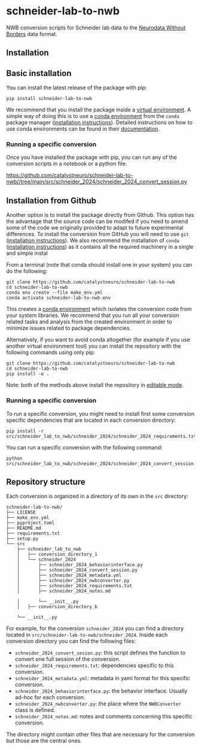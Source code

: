 # schneider-lab-to-nwb
NWB conversion scripts for Schneider lab data to the [Neurodata Without Borders](https://nwb-overview.readthedocs.io/) data format.


## Installation
## Basic installation

You can install the latest release of the package with pip:

```
pip install schneider-lab-to-nwb
```

We recommend that you install the package inside a [virtual environment](https://docs.python.org/3/tutorial/venv.html). A simple way of doing this is to use a [conda environment](https://docs.conda.io/projects/conda/en/latest/user-guide/concepts/environments.html) from the `conda` package manager ([installation instructions](https://docs.conda.io/en/latest/miniconda.html)). Detailed instructions on how to use conda environments can be found in their [documentation](https://docs.conda.io/projects/conda/en/latest/user-guide/tasks/manage-environments.html).

### Running a specific conversion
Once you have installed the package with pip, you can run any of the conversion scripts in a notebook or a python file:

https://github.com/catalystneuro/schneider-lab-to-nwb//tree/main/src/schneider_2024/schneider_2024_convert_session.py




## Installation from Github
Another option is to install the package directly from Github. This option has the advantage that the source code can be modifed if you need to amend some of the code we originally provided to adapt to future experimental differences. To install the conversion from GitHub you will need to use `git` ([installation instructions](https://github.com/git-guides/install-git)). We also recommend the installation of `conda` ([installation instructions](https://docs.conda.io/en/latest/miniconda.html)) as it contains all the required machinery in a single and simple instal

From a terminal (note that conda should install one in your system) you can do the following:

```
git clone https://github.com/catalystneuro/schneider-lab-to-nwb
cd schneider-lab-to-nwb
conda env create --file make_env.yml
conda activate schneider-lab-to-nwb-env
```

This creates a [conda environment](https://docs.conda.io/projects/conda/en/latest/user-guide/concepts/environments.html) which isolates the conversion code from your system libraries.  We recommend that you run all your conversion related tasks and analysis from the created environment in order to minimize issues related to package dependencies.

Alternatively, if you want to avoid conda altogether (for example if you use another virtual environment tool) you can install the repository with the following commands using only pip:

```
git clone https://github.com/catalystneuro/schneider-lab-to-nwb
cd schneider-lab-to-nwb
pip install -e .
```

Note:
both of the methods above install the repository in [editable mode](https://pip.pypa.io/en/stable/cli/pip_install/#editable-installs).

### Running a specific conversion
To run a specific conversion, you might need to install first some conversion specific dependencies that are located in each conversion directory:
```
pip install -r src/schneider_lab_to_nwb/schneider_2024/schneider_2024_requirements.txt
```

You can run a specific conversion with the following command:
```
python src/schneider_lab_to_nwb/schneider_2024/schneider_2024_convert_session.py
```

## Repository structure
Each conversion is organized in a directory of its own in the `src` directory:

    schneider-lab-to-nwb/
    ├── LICENSE
    ├── make_env.yml
    ├── pyproject.toml
    ├── README.md
    ├── requirements.txt
    ├── setup.py
    └── src
        ├── schneider_lab_to_nwb
        │   ├── conversion_directory_1
        │   └── schneider_2024
        │       ├── schneider_2024_behaviorinterface.py
        │       ├── schneider_2024_convert_session.py
        │       ├── schneider_2024_metadata.yml
        │       ├── schneider_2024_nwbconverter.py
        │       ├── schneider_2024_requirements.txt
        │       ├── schneider_2024_notes.md

        │       └── __init__.py
        │   ├── conversion_directory_b

        └── __init__.py

 For example, for the conversion `schneider_2024` you can find a directory located in `src/schneider-lab-to-nwb/schneider_2024`. Inside each conversion directory you can find the following files:

* `schneider_2024_convert_sesion.py`: this script defines the function to convert one full session of the conversion.
* `schneider_2024_requirements.txt`: dependencies specific to this conversion.
* `schneider_2024_metadata.yml`: metadata in yaml format for this specific conversion.
* `schneider_2024_behaviorinterface.py`: the behavior interface. Usually ad-hoc for each conversion.
* `schneider_2024_nwbconverter.py`: the place where the `NWBConverter` class is defined.
* `schneider_2024_notes.md`: notes and comments concerning this specific conversion.

The directory might contain other files that are necessary for the conversion but those are the central ones.
